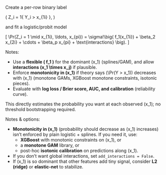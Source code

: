 Create a per-row binary label

\( Z_i = 1\{ Y_i > x_{1i} \}, \)

and fit a logistic/probit model

\[
\Pr(Z_i = 1 \mid x_{1i}, \ldots, x_{pi}) = 
\sigma\!\big( f_1(x_{1i}) + \beta_2 x_{2i} + \cdots + \beta_p x_{pi} + \text{interactions} \big).
\]

Notes:

- Use a **flexible \( f_1 \)** for the dominant \(x_1\) (splines/GAM), and allow **interactions \(x_1 \times x_j\)** if plausible.
- Enforce **monotonicity in \(x_1\)** if theory says \(\Pr(Y > x_1)\) decreases with \(x_1\) (monotone GAMs, XGBoost monotone constraints, isotonic pieces).
- Evaluate with **log loss / Brier score, AUC, and calibration** (reliability curve).

This directly estimates the probability you want at each observed \(x_1\); no threshold bootstrapping required.


Notes & options:

- **Monotonicity in \(x_1\)** (probability should decrease as \(x_1\) increases) isn’t enforced by plain logistic + splines. If you need it, use:
  - **XGBoost** with monotonic constraints on \(x_1\), or
  - a **monotone GAM** library, or
  - post-hoc **isotonic calibration** on predictions along \(x_1\).
- If you don’t want global interactions, set `add_interactions = False`.
- If \(x_1\) is so dominant that other features add tiny signal, consider **L2 (ridge)** or **elastic-net** to stabilize.
